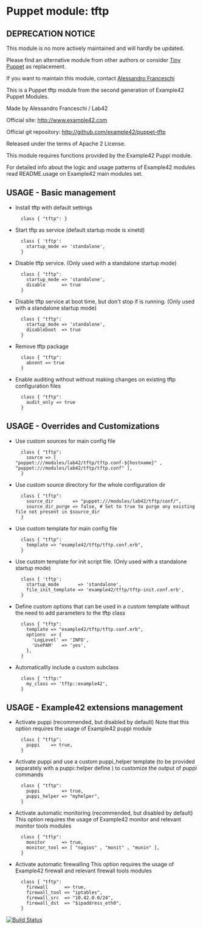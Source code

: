 # Puppet module: tftp

## DEPRECATION NOTICE
This module is no more actively maintained and will hardly be updated.

Please find an alternative module from other authors or consider [Tiny Puppet](https://github.com/example42/puppet-tp) as replacement.

If you want to maintain this module, contact [Alessandro Franceschi](https://github.com/alvagante)


This is a Puppet tftp module from the second generation of Example42 Puppet Modules.

Made by Alessandro Franceschi / Lab42

Official site: http://www.example42.com

Official git repository: http://github.com/example42/puppet-tftp

Released under the terms of Apache 2 License.

This module requires functions provided by the Example42 Puppi module.

For detailed info about the logic and usage patterns of Example42 modules read README.usage on Example42 main modules set.

## USAGE - Basic management

* Install tftp with default settings

        class { "tftp": }

* Start tftp as service (default startup mode is xinetd)

        class { 'tftp':
          startup_mode => 'standalone',
        }

* Disable tftp service. (Only used with a standalone startup mode)

        class { "tftp":
          startup_mode => 'standalone',
          disable      => true
        }

* Disable tftp service at boot time, but don't stop if is running. (Only used with a standalone startup mode)

        class { "tftp":
          startup_mode => 'standalone',
          disableboot  => true
        }

* Remove tftp package

        class { "tftp":
          absent => true
        }

* Enable auditing without without making changes on existing tftp configuration files

        class { "tftp":
          audit_only => true
        }


## USAGE - Overrides and Customizations
* Use custom sources for main config file

        class { "tftp":
          source => [ "puppet:///modules/lab42/tftp/tftp.conf-${hostname}" , "puppet:///modules/lab42/tftp/tftp.conf" ],
        }


* Use custom source directory for the whole configuration dir

        class { "tftp":
          source_dir       => "puppet:///modules/lab42/tftp/conf/",
          source_dir_purge => false, # Set to true to purge any existing file not present in $source_dir
        }

* Use custom template for main config file

        class { "tftp":
          template => "example42/tftp/tftp.conf.erb",
        }

* Use custom template for init script file. (Only used with a standalone startup mode)

        class { 'tftp':
          startup_mode       => 'standalone',
          file_init_template => 'example42/tftp/tftp-init.conf.erb',
        }

* Define custom options that can be used in a custom template without the
  need to add parameters to the tftp class

        class { "tftp":
          template => "example42/tftp/tftp.conf.erb",
          options  => {
            'LogLevel' => 'INFO',
            'UsePAM'   => 'yes',
          },
        }

* Automaticallly include a custom subclass

        class { "tftp:"
          my_class => 'tftp::example42',
        }


## USAGE - Example42 extensions management
* Activate puppi (recommended, but disabled by default)
  Note that this option requires the usage of Example42 puppi module

        class { "tftp":
          puppi    => true,
        }

* Activate puppi and use a custom puppi_helper template (to be provided separately with
  a puppi::helper define ) to customize the output of puppi commands

        class { "tftp":
          puppi        => true,
          puppi_helper => "myhelper",
        }

* Activate automatic monitoring (recommended, but disabled by default)
  This option requires the usage of Example42 monitor and relevant monitor tools modules

        class { "tftp":
          monitor      => true,
          monitor_tool => [ "nagios" , "monit" , "munin" ],
        }

* Activate automatic firewalling
  This option requires the usage of Example42 firewall and relevant firewall tools modules

        class { "tftp":
          firewall      => true,
          firewall_tool => "iptables",
          firewall_src  => "10.42.0.0/24",
          firewall_dst  => "$ipaddress_eth0",
        }


[![Build Status](https://travis-ci.org/example42/puppet-tftp.png?branch=master)](https://travis-ci.org/example42/puppet-tftp)
